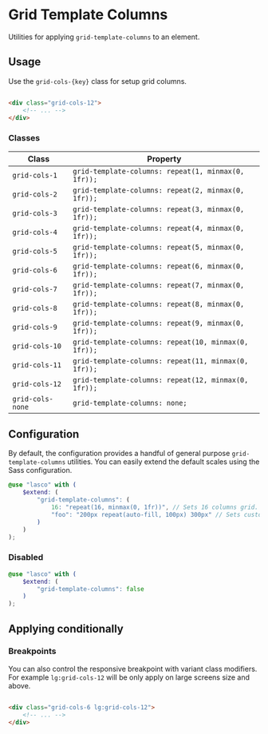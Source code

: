 # Grid Template Columns

Utilities for applying `grid-template-columns` to an element.

## Usage

Use the `grid-cols-{key}` class for setup grid columns.

```html

<div class="grid-cols-12">
    <!-- ... -->
</div>
```

### Classes

| Class            | Property                                             |
|------------------|------------------------------------------------------|
| `grid-cols-1`    | `grid-template-columns: repeat(1, minmax(0, 1fr));`  |
| `grid-cols-2`    | `grid-template-columns: repeat(2, minmax(0, 1fr));`  |
| `grid-cols-3`    | `grid-template-columns: repeat(3, minmax(0, 1fr));`  |
| `grid-cols-4`    | `grid-template-columns: repeat(4, minmax(0, 1fr));`  |
| `grid-cols-5`    | `grid-template-columns: repeat(5, minmax(0, 1fr));`  |
| `grid-cols-6`    | `grid-template-columns: repeat(6, minmax(0, 1fr));`  |
| `grid-cols-7`    | `grid-template-columns: repeat(7, minmax(0, 1fr));`  |
| `grid-cols-8`    | `grid-template-columns: repeat(8, minmax(0, 1fr));`  |
| `grid-cols-9`    | `grid-template-columns: repeat(9, minmax(0, 1fr));`  |
| `grid-cols-10`   | `grid-template-columns: repeat(10, minmax(0, 1fr));` |
| `grid-cols-11`   | `grid-template-columns: repeat(11, minmax(0, 1fr));` |
| `grid-cols-12`   | `grid-template-columns: repeat(12, minmax(0, 1fr));` |
| `grid-cols-none` | `grid-template-columns: none;`                       |

## Configuration

By default, the configuration provides a handful of general purpose `grid-template-columns` utilities. You can easily
extend the default scales using the Sass configuration.

```scss
@use "lasco" with (
    $extend: (
        "grid-template-columns": (
            16: "repeat(16, minmax(0, 1fr))", // Sets 16 columns grid.
            "foo": "200px repeat(auto-fill, 100px) 300px" // Sets custom values grid.
        )
    )
);
```

### Disabled

```scss
@use "lasco" with (
    $extend: (
        "grid-template-columns": false
    )
);
```

## Applying conditionally

### Breakpoints

You can also control the responsive breakpoint with variant class modifiers. For example `lg:grid-cols-12` will be only
apply on large screens size and above.

```html

<div class="grid-cols-6 lg:grid-cols-12">
    <!-- ... -->
</div>
```
